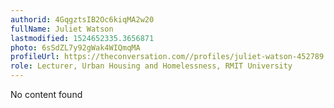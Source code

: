 ```yaml
---
authorid: 4GqgztsIB2Oc6kiqMA2w20
fullName: Juliet Watson
lastmodified: 1524652335.3656871
photo: 6sSdZL7y92gWak4WIQmqMA
profileUrl: https://theconversation.com//profiles/juliet-watson-452789
role: Lecturer, Urban Housing and Homelessness, RMIT University
---
```

No content found